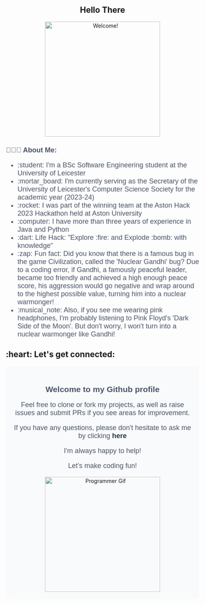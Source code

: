 <div align="center">
  <h2 style="animation: wiggle 2s ease-in-out infinite;">Hello There</h2>
</div>


<div align="center" width="50">

<img src="https://media0.giphy.com/media/3rKFa4ZXBGqg9xND44/giphy.gif?cid=ecf05e47imot2hlytcysrvah1fe8cv0137zvebtoi9sxqj78&rid=giphy.gif&ct=g" alt="Welcome!" width="300"/>

</div>


<div align="center">

<h2 align="left" style="font-family: Arial, sans-serif; font-size: 18px; color: #4A5568;">👨🏻‍💻 About Me:</h2>
<ul align="left" style="font-family: Arial, sans-serif; font-size: 18px; color: #4A5568;">
    <li>:student: I'm a BSc Software Engineering student at the University of Leicester</li>
    <li>:mortar_board: I'm currently serving as the Secretary of the University of Leicester's Computer Science Society for the academic year (2023-24)</li>
    <li>:rocket: I was part of the winning team at the Aston Hack 2023 Hackathon held at Aston University</li>
    <li>:computer: I have more than three years of experience in Java and Python</li>
    <li>:dart: Life Hack: "Explore :fire: and Explode :bomb: with knowledge"</li>
    <li>:zap: Fun fact: Did you know that there is a famous bug in the game Civilization, called the 'Nuclear Gandhi' bug? Due to a coding error, if Gandhi, a famously peaceful leader, became too friendly and achieved a high enough peace score, his aggression would go negative and wrap around to the highest possible value, turning him into a nuclear warmonger!</li>
    <li>:musical_note: Also, if you see me wearing pink headphones, I'm probably listening to Pink Floyd's 'Dark Side of the Moon'. But don't worry, I won't turn into a nuclear warmonger like Gandhi!</li>
</ul>
<h2 align="left">:heart: Let's get connected:</h2>

</div>



<div align="center" style="background-color: #F9FAFB; border-radius: 10px; padding: 20px;">
    <h2 style="font-family: Arial, sans-serif; color: #4A5568;">Welcome to my Github profile</h2>
    <p style="font-family: Arial, sans-serif; font-size: 18px; color: #4A5568;">Feel free to clone or fork my projects, as well as raise issues and submit PRs if you see areas for improvement.</p>
    <p style="font-family: Arial, sans-serif; font-size: 18px; color: #4A5568;">If you have any questions, please don't hesitate to ask me by clicking <a href="mailto:harshavardhansmcb@gmail.com" style="color: #2D3748; text-decoration: none;"><b>here</b></a> </p>
    <p style="font-family: Arial, sans-serif; font-size: 18px; color: #4A5568;">I'm always happy to help!</p>
    <p style="font-family: Arial, sans-serif; font-size: 18px; color: #4A5568;">Let's make coding fun!</p>
    <img src="https://media.giphy.com/media/3o7bu3XilJ5BOiSGic/giphy.gif" alt="Programmer Gif" style="width: 300px;">
</div>



